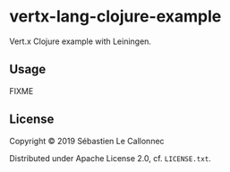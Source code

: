 # vertx-lang-clojure-example


Vert.x Clojure example with Leiningen.

## Usage

FIXME

## License

Copyright © 2019 Sébastien Le Callonnec

Distributed under Apache License 2.0, cf. `LICENSE.txt`.
